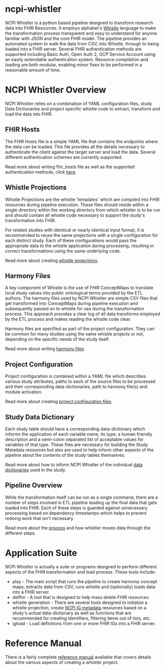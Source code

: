 # ncpi-whistler
NCPI Whistler is a python based pipeline designed to transform research data into FHIR Resources. It employs alphabet's [Whistle](/whistle) language to make the transformation process transparent and easy to understand for anyone familiar with JSON and the core FHIR model. The pipeline provides an automated system to walk the data from CSV, into Whistle, through to being loaded into a FHIR server. Several FHIR authentication methods are supported including Basic Auth, Open Auth 2, GCP Service Account using an easily extendable authentication system. Resource compilation and loading are both modular, enabling minor fixes to be performed in a reasonable amount of time. 

# NCPI Whistler Overview
NCPI Whistler relies on a combination of YAML configuration files, study Data Dictionaries and project specific whistle code to extract, transform and load the data into FHIR. 

## FHIR Hosts
The FHIR Hosts file is a simple YAML file that contains the endpoints where the data can be loaded. This file provides all the details necessary to authenticate the client against the target server and load the data. Several different authentication schemes are currently supported. 

Read more about writing fhir_hosts file as well as the supported authentication methods, click [here](/ref/fhir_hosts).

## Whistle Projections
Whistle Projections are the whistle 'templates' which are compiled into FHIR resources during pipeline execution. These files should reside within a single directory within the working directory from which whistler is to be run and should contain all whistle code necessary to support the study's transformation into FHIR. 

For related studies with identical or nearly identical input format, it is recommended to reuse the same projections with a single configuration for each distinct study. Each of these configurations would pass the appropriate data to the whistle application during processing, resulting in correct transformations using the same underlying code. 

Read more about creating [whistle projections](/ref/whistle_projections). 

## Harmony Files
A key component of Whistle is the use of FHIR ConceptMaps to translate local study values into public ontological terms provided by the ETL authors. The harmony files used by NCPI Whistler are simple CSV files that get transformed into ConceptMaps during pipeline execution and subsequently passed on to whistle for use during the transformation process. This approach provides a clear log of all data transforms employed by the ETL process and makes reading the whistle code clear. 

Harmony files are specified as part of the project configuration. They can be common for many studies using the same whistle projects or not, depending on the specific needs of the study itself. 

Read more about writing [harmony files](/ref/harmony_files).

## Project Configuration
Project configuration is contained within a YAML file which describes various study attributes, paths to each of the source files to be processed and their corresponding data-dictionaries, path to harmony file(s) and module activation.

Read more about creating [project configuration files](/ref/project_config).

## Study Data Dictionary
Each study table should have a corresponding data-dictionary which informs the application of each variable name, its type, a human friendly description and a semi-colon separated list of acceptable values for variables of that type. These files are necessary for building the Study Metadata resources but also are used to help inform other aspects of the pipeline about the contents of the study tables themselves. 

Read more about how to inform NCPI Whistler of the individual [data dictionaries](/ref/data_dictionary) used in the study. 

## Pipeline Overview
While the transformation itself can be run as a single command, there are a number of steps involved in ETL pipeline leading up the final data that gets loaded into FHIR. Each of these steps is guarded against unnecessary processing based on dependency timestamps which helps to prevent redoing work that isn't necessary. 

Read more about the [process](/ref/pipeline_overview) and how whistler moves data through the different steps. 

# Application Suite
NCPI Whistler is actually a suite or programs designed to perform different aspects of the FHIR transformation and load process. These tools include:
  * play - The main script that runs the pipeline to create harmony concept maps, extracts data from CSV, runs whistle and (optionally) loads data into a FHIR server. 
  * delfhir - A tool that is designed to help mass delete FHIR resources.
  * whistle generation - There are several tools designed to initialize a whistle projection, create [NCPI IG metadata](https://nih-ncpi.github.io/ncpi-fhir-ig/study_metadata.html) resources based on a study's actual data-dictionary as well as functions that are recommended for creating identifiers, filtering items out of lists, etc. 
  * igload - Load definitions from one or more FHIR IGs into a FHIR server. 

# Reference Manual
There is a fairly complete [reference manual](/ref/) available that covers details about the various aspects of creating a whistler project. 


